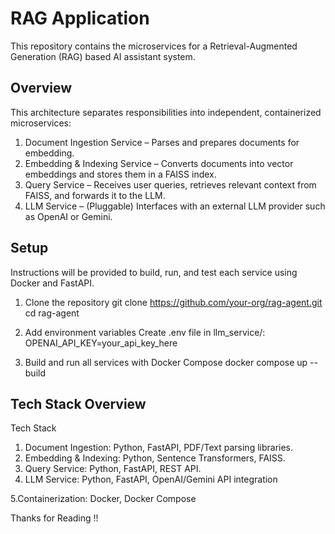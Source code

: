 # RAG Application

This repository contains the microservices for a Retrieval-Augmented Generation (RAG) based AI assistant system.

## Overview
This architecture separates responsibilities into independent, containerized microservices:
1. Document Ingestion Service – Parses and prepares documents for embedding.
2. Embedding & Indexing Service – Converts documents into vector embeddings and stores them in a FAISS index.
3. Query Service – Receives user queries, retrieves relevant context from FAISS, and forwards it to the LLM.
4. LLM Service – (Pluggable) Interfaces with an external LLM provider such as OpenAI or Gemini.


## Setup

Instructions will be provided to build, run, and test each service using Docker and FastAPI.
1. Clone the repository
git clone https://github.com/your-org/rag-agent.git
cd rag-agent


2. Add environment variables
Create .env file in llm_service/:
OPENAI_API_KEY=your_api_key_here

3. Build and run all services with Docker Compose
docker compose up --build


## Tech Stack Overview
Tech Stack               
1. Document Ingestion: Python, FastAPI, PDF/Text parsing libraries.
2. Embedding & Indexing: Python, Sentence Transformers, FAISS.
3. Query Service: Python, FastAPI, REST API.
4. LLM Service: Python, FastAPI, OpenAI/Gemini API integration
   
5.Containerization: Docker, Docker Compose


Thanks for Reading !!
